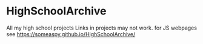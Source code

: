 # HighSchoolArchive
All my high school projects
Links in projects may not work.
for JS webpages see https://someaspy.github.io/HighSchoolArchive/
